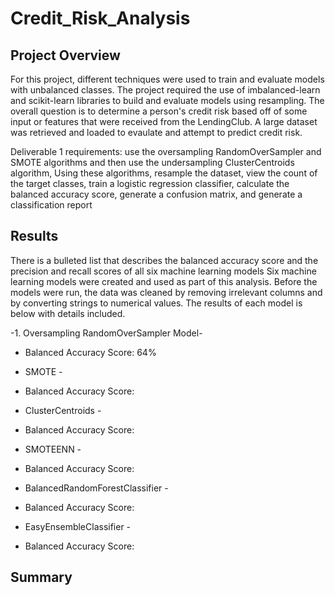 # Credit_Risk_Analysis

## Project Overview
For this project, different techniques were used to train and evaluate models with unbalanced classes. The project required the use of imbalanced-learn and scikit-learn libraries to build and evaluate models using resampling.  The overall question is to determine a person's credit risk based off of some input or features that were received from the LendingClub.  A large dataset was retrieved and loaded to evaulate and attempt to predict credit risk.   

Deliverable 1 requirements: use the oversampling RandomOverSampler and SMOTE algorithms and then use the undersampling ClusterCentroids algorithm, Using these algorithms, resample the dataset, view the count of the target classes, train a logistic regression classifier, calculate the balanced accuracy score, generate a confusion matrix, and generate a classification report

## Results
There is a bulleted list that describes the balanced accuracy score and the precision and recall scores of all six machine learning models
Six machine learning models were created and used as part of this analysis.  Before the models were run, the data was cleaned by removing irrelevant columns and by converting strings to numerical values. The results of each model is below with details included. 

-1. Oversampling RandomOverSampler Model- 

* Balanced Accuracy Score:  64%




- SMOTE - 

* Balanced Accuracy Score:

- ClusterCentroids - 

* Balanced Accuracy Score:

- SMOTEENN -

* Balanced Accuracy Score:


- BalancedRandomForestClassifier - 

* Balanced Accuracy Score:

- EasyEnsembleClassifier - 

* Balanced Accuracy Score:


## Summary
